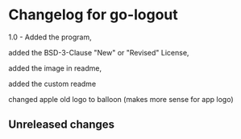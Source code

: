 # Changelog for go-logout
1.0 - Added the program, 

added the BSD-3-Clause "New" or "Revised" License, 

added the image in readme,

added the custom readme

changed apple old logo to balloon (makes more sense for app logo)


## Unreleased changes

